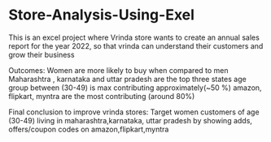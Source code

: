 # Store-Analysis-Using-Exel

This is an excel project where Vrinda store wants to create an annual sales report for the year 2022, so that vrinda can understand their customers and grow their business

Outcomes:
Women are more likely to buy when compared to men
Maharashtra , karnataka and uttar pradesh are the top three states
age group between (30-49) is max contributing approximately(~50 %)
amazon, flipkart, myntra are the most contributing (around 80%)

Final conclusion to improve vrinda stores:
Target women customers of age (30-49) living in maharashtra,karnataka, uttar pradesh  by showing adds, offers/coupon codes on amazon,flipkart,myntra
